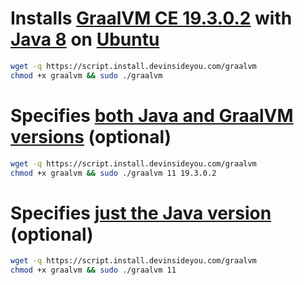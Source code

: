 # Installs [GraalVM CE 19.3.0.2](https://www.graalvm.org/) with [Java 8](https://openjdk.java.net/) on [Ubuntu](https://www.ubuntu.com/)

```bash
wget -q https://script.install.devinsideyou.com/graalvm
chmod +x graalvm && sudo ./graalvm
```

# Specifies [both Java and GraalVM versions](https://github.com/graalvm/graalvm-ce-builds/releases) (optional)

```bash
wget -q https://script.install.devinsideyou.com/graalvm
chmod +x graalvm && sudo ./graalvm 11 19.3.0.2
```

# Specifies [just the Java version](https://github.com/graalvm/graalvm-ce-builds/releases) (optional)

```bash
wget -q https://script.install.devinsideyou.com/graalvm
chmod +x graalvm && sudo ./graalvm 11
```
